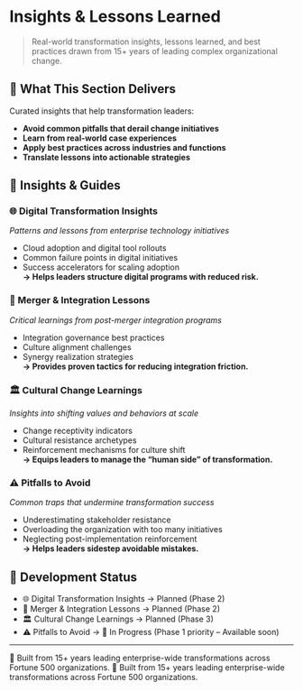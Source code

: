 # Insights & Lessons Learned

> Real-world transformation insights, lessons learned, and best practices drawn from 15+ years of leading complex organizational change.

## 🎯 What This Section Delivers
Curated insights that help transformation leaders:
- **Avoid common pitfalls that derail change initiatives**
- **Learn from real-world case experiences**
- **Apply best practices across industries and functions**
- **Translate lessons into actionable strategies**

## 🔧 Insights & Guides

### 🌐 Digital Transformation Insights
*Patterns and lessons from enterprise technology initiatives*  
- Cloud adoption and digital tool rollouts  
- Common failure points in digital initiatives  
- Success accelerators for scaling adoption  
**→ Helps leaders structure digital programs with reduced risk.**

### 🤝 Merger & Integration Lessons
*Critical learnings from post-merger integration programs*  
- Integration governance best practices  
- Culture alignment challenges  
- Synergy realization strategies  
**→ Provides proven tactics for reducing integration friction.**

### 🏛️ Cultural Change Learnings
*Insights into shifting values and behaviors at scale*  
- Change receptivity indicators  
- Cultural resistance archetypes  
- Reinforcement mechanisms for culture shift  
**→ Equips leaders to manage the “human side” of transformation.**

### ⚠️ Pitfalls to Avoid
*Common traps that undermine transformation success*  
- Underestimating stakeholder resistance  
- Overloading the organization with too many initiatives  
- Neglecting post-implementation reinforcement  
**→ Helps leaders sidestep avoidable mistakes.**

## 📅 Development Status
- 🌐 Digital Transformation Insights → Planned (Phase 2)  
- 🤝 Merger & Integration Lessons → Planned (Phase 2)  
- 🏛️ Cultural Change Learnings → Planned (Phase 3)  
- ⚠️ Pitfalls to Avoid → 🚧 In Progress (Phase 1 priority – Available soon)  

---

🔹 Built from 15+ years leading enterprise-wide transformations across Fortune 500 organizations.
🔹 Built from 15+ years leading enterprise-wide transformations across Fortune 500 organizations.

